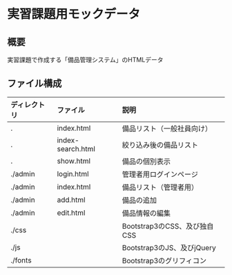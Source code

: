 # 実習課題用モックデータ

## 概要
実習課題で作成する「備品管理システム」のHTMLデータ

## ファイル構成
| ディレクトリ | ファイル | 説明 |
| :--- | :--- | :--- |
| . | index.html | 備品リスト（一般社員向け） |
| . | index-search.html | 絞り込み後の備品リスト |
| . | show.html | 備品の個別表示 |
| ./admin | login.html | 管理者用ログインページ |
| ./admin | index.html | 備品リスト（管理者用） |
| ./admin | add.html | 備品の追加 |
| ./admin | edit.html | 備品情報の編集 |
| ./css | | Bootstrap3のCSS、及び独自CSS |
| ./js | | Bootstrap3のJS、及びjQuery |
| ./fonts | | Bootstrap3のグリフィコン |
